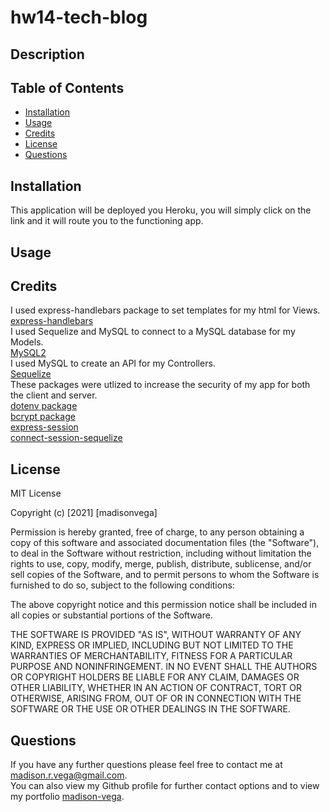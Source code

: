 # hw14-tech-blog

## Description

## Table of Contents

- [Installation](#installation)
- [Usage](#usage)
- [Credits](#credits)
- [License](#license)
- [Questions](#questions)

## Installation
This application will be deployed you Heroku, you will simply click on the link and it will route you to the functioning app.

## Usage

## Credits

I used express-handlebars package to set templates for my html for Views.<br>
[express-handlebars](https://www.npmjs.com/package/express-handlebars)
<br>
I used Sequelize and MySQL to connect to a MySQL database for my Models.<br>
[MySQL2](https://www.npmjs.com/package/mysql2)
<br>
I used MySQL to create an API for my Controllers.<br>
[Sequelize](https://www.npmjs.com/package/sequelize)
<br>
These packages were utlized to increase the security of my app for both the client and server.<br>
[dotenv package](https://www.npmjs.com/package/dotenv)<br>
[bcrypt package](https://www.npmjs.com/package/bcrypt)<br>
[express-session](https://www.npmjs.com/package/express-session)<br>
[connect-session-sequelize](https://www.npmjs.com/package/connect-session-sequelize)<br>

## License

MIT License

Copyright (c) [2021] [madisonvega]

Permission is hereby granted, free of charge, to any person obtaining a copy
of this software and associated documentation files (the "Software"), to deal
in the Software without restriction, including without limitation the rights
to use, copy, modify, merge, publish, distribute, sublicense, and/or sell
copies of the Software, and to permit persons to whom the Software is
furnished to do so, subject to the following conditions:

The above copyright notice and this permission notice shall be included in all
copies or substantial portions of the Software.

THE SOFTWARE IS PROVIDED "AS IS", WITHOUT WARRANTY OF ANY KIND, EXPRESS OR
IMPLIED, INCLUDING BUT NOT LIMITED TO THE WARRANTIES OF MERCHANTABILITY,
FITNESS FOR A PARTICULAR PURPOSE AND NONINFRINGEMENT. IN NO EVENT SHALL THE
AUTHORS OR COPYRIGHT HOLDERS BE LIABLE FOR ANY CLAIM, DAMAGES OR OTHER
LIABILITY, WHETHER IN AN ACTION OF CONTRACT, TORT OR OTHERWISE, ARISING FROM,
OUT OF OR IN CONNECTION WITH THE SOFTWARE OR THE USE OR OTHER DEALINGS IN THE
SOFTWARE.

## Questions

If you have any further questions please feel free to contact me at madison.r.vega@gmail.com.  
You can also view my Github profile for further contact options and to view my portfolio
[madison-vega](https://github.com/madison-vega).
